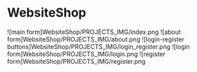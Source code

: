 # WebsiteShop


![main form]WebsiteShop/PROJECTS_IMG/index.png
![about form]WebsiteShop/PROJECTS_IMG/about.png
![login-register buttons]WebsiteShop/PROJECTS_IMG/login_register.png
![login form]WebsiteShop/PROJECTS_IMG/login.png
![register form]WebsiteShop/PROJECTS_IMG/register.png
